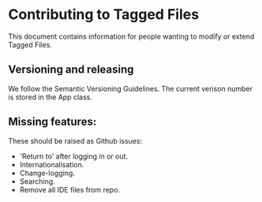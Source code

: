 Contributing to Tagged Files
============================

This document contains information for people wanting to modify or extend Tagged Files.

## Versioning and releasing

We follow the Semantic Versioning Guidelines. The current verison number is stored in the App class.

## Missing features:

These should be raised as Github issues:

* 'Return to' after logging in or out.
* Internationalisation.
* Change-logging.
* Searching.
* Remove all IDE files from repo.

